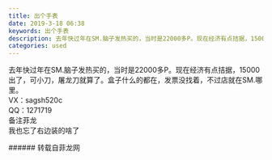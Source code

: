 ```yaml
---
title: 出个手表
date: 2019-3-18 06:38
keywords: 出个手表
description: 去年快过年在SM.脑子发热买的，当时是22000多P。现在经济有点拮据，15000出了，可小刀，屠龙刀就算了。盒子什么的都在，发票没找着，不过店就在SM.哪里。VX：sagsh520cQQ：1271719备注菲龙我也忘了右边装的啥了
categories: used
---
```

<td class="t_f" id="postmessage_3245751">

去年快过年在SM.脑子发热买的，当时是22000多P。现在经济有点拮据，15000出了，可小刀，屠龙刀就算了。盒子什么的都在，发票没找着，不过店就在SM.哪里。<br/>
VX：sagsh520c<br/>
QQ：1271719<br/>
备注菲龙<br/>
<img alt="" border="0" class="zoom" data-cf-modified-2c7068c7b1f190a2df4aca83-="" file="http://www.flw.ph/data/appbyme/upload/image/201903/18/IGR5HyWcYur2.jpg" id="aimg_F7E4G" lazyloadthumb="1" onclick="" onmouseover="" src="http://www.flw.ph/data/appbyme/upload/image/201903/18/IGR5HyWcYur2.jpg"/><br/>
<img alt="" border="0" class="zoom" data-cf-modified-2c7068c7b1f190a2df4aca83-="" file="http://www.flw.ph/data/appbyme/upload/image/201903/18/Vjiir2CK6GNb.jpg" id="aimg_Acc44" lazyloadthumb="1" onclick="" onmouseover="" src="http://www.flw.ph/data/appbyme/upload/image/201903/18/Vjiir2CK6GNb.jpg"/><br/>
<img alt="" border="0" class="zoom" data-cf-modified-2c7068c7b1f190a2df4aca83-="" file="http://www.flw.ph/data/appbyme/upload/image/201903/18/hHN43rKJUUFi.jpg" id="aimg_b8a88" lazyloadthumb="1" onclick="" onmouseover="" src="http://www.flw.ph/data/appbyme/upload/image/201903/18/hHN43rKJUUFi.jpg"/><br/>
<img alt="" border="0" class="zoom" data-cf-modified-2c7068c7b1f190a2df4aca83-="" file="http://www.flw.ph/data/appbyme/upload/image/201903/18/ry7sF3oqWrTS.jpg" id="aimg_fNf4D" lazyloadthumb="1" onclick="" onmouseover="" src="http://www.flw.ph/data/appbyme/upload/image/201903/18/ry7sF3oqWrTS.jpg"/><br/>
<img alt="" border="0" class="zoom" data-cf-modified-2c7068c7b1f190a2df4aca83-="" file="http://www.flw.ph/data/appbyme/upload/image/201903/18/AbRhG1QHVFCo.jpg" id="aimg_g7hI8" lazyloadthumb="1" onclick="" onmouseover="" src="http://www.flw.ph/data/appbyme/upload/image/201903/18/AbRhG1QHVFCo.jpg"/><br/>
<img alt="" border="0" class="zoom" data-cf-modified-2c7068c7b1f190a2df4aca83-="" file="http://www.flw.ph/data/appbyme/upload/image/201903/18/bkaMe3ErqGCS.jpg" id="aimg_uBBlm" lazyloadthumb="1" onclick="" onmouseover="" src="http://www.flw.ph/data/appbyme/upload/image/201903/18/bkaMe3ErqGCS.jpg"/><br/>
我也忘了右边装的啥了<br/>
</td>
###### 转载自菲龙网
